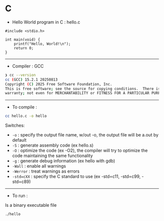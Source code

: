 # C

- Hello World program in C : hello.c

```text
#include <stdio.h>

int main(void) {
    printf("Hello, World!\n");
    return 0;
}
```

---

- Compiler : GCC
```bash
❯ cc --version
cc (GCC) 15.2.1 20250813
Copyright (C) 2025 Free Software Foundation, Inc.
This is free software; see the source for copying conditions.  There is NO
warranty; not even for MERCHANTABILITY or FITNESS FOR A PARTICULAR PURPOSE.
```

---

- To compile :
```bash
cc hello.c -o hello
```
Switches:
- `-o` : specify the output file name, w/out -o, the output file will be a.out by default
- `-S` : generate assembly code (ex hello.s)
- `-O` : optimize the code (ex -O2), the compiler will try to optimize the code maintaining the same functionality
- `-g` : generate debug information (ex hello with gdb)
- `-Wall` : enable all warnings
- `-Werror` : treat warnings as errors
- `-std=cXX` : specify the C standard to use (ex -std=c11, -std=c99, -std=c89)

---

- To run :

Is a binary executable file
```bash
./hello
```
